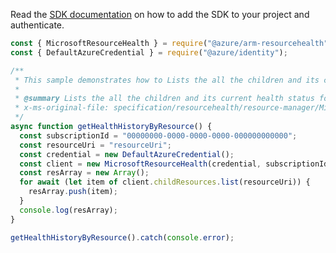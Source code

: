 Read the [SDK documentation](https://github.com/Azure/azure-sdk-for-js/blob/%40azure%2Farm-resourcehealth_3.0.1/sdk/resourcehealth/arm-resourcehealth/README.md) on how to add the SDK to your project and authenticate.

```javascript
const { MicrosoftResourceHealth } = require("@azure/arm-resourcehealth");
const { DefaultAzureCredential } = require("@azure/identity");

/**
 * This sample demonstrates how to Lists the all the children and its current health status for a parent resource. Use the nextLink property in the response to get the next page of children current health
 *
 * @summary Lists the all the children and its current health status for a parent resource. Use the nextLink property in the response to get the next page of children current health
 * x-ms-original-file: specification/resourcehealth/resource-manager/Microsoft.ResourceHealth/stable/2017-07-01/examples/ChildResources_List.json
 */
async function getHealthHistoryByResource() {
  const subscriptionId = "00000000-0000-0000-0000-000000000000";
  const resourceUri = "resourceUri";
  const credential = new DefaultAzureCredential();
  const client = new MicrosoftResourceHealth(credential, subscriptionId);
  const resArray = new Array();
  for await (let item of client.childResources.list(resourceUri)) {
    resArray.push(item);
  }
  console.log(resArray);
}

getHealthHistoryByResource().catch(console.error);
```
